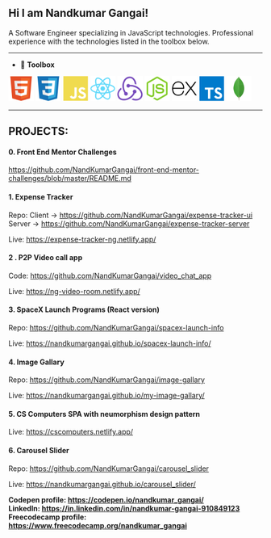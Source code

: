 ## Hi I am Nandkumar Gangai!  
  A Software Engineer specializing in JavaScript technologies. Professional experience with the technologies listed in the toolbox below.

---

- 🔭 **Toolbox**  


<img src="https://github.com/devicons/devicon/blob/master/icons/html5/html5-original.svg" alt="HTML5" width="50" height="50"/> <img src="https://github.com/devicons/devicon/blob/master/icons/css3/css3-original.svg" alt="CSS#" width="50" height="50"/>
<img src="https://github.com/devicons/devicon/blob/master/icons/javascript/javascript-plain.svg" alt="JavaScript" width="50" height="50"/>
<img src="https://github.com/devicons/devicon/blob/master/icons/react/react-original.svg" alt="React JS" width="50" height="50"/> <img src="https://github.com/devicons/devicon/blob/master/icons/redux/redux-original.svg" alt="Redux" width="50" height="50"/>
<img src="https://github.com/devicons/devicon/blob/master/icons/nodejs/nodejs-plain.svg" alt="Node JS" width="50" height="50"/>
<img src="https://github.com/devicons/devicon/blob/master/icons/express/express-original.svg" alt="Express JS" width="50" height="50"/>
<img src="https://github.com/devicons/devicon/blob/master/icons/typescript/typescript-plain.svg" alt="TypeScript" width="50" height="50"/>
<img src="https://github.com/devicons/devicon/blob/master/icons/mongodb/mongodb-original.svg" alt="MongoDB" width="50" height="50"/>

---

<!--
* React JS
* Redux
* JavaScript
* Node JS
* Express
* TypeScript 
* MongoDB
* NoSQL
* Mongoose
* Jest + Enzyme
* Cypress
* Java
* C
* -->

<!--
**NandKumarGangai/NandKumarGangai** is a ✨ _special_ ✨ repository because its `README.md` (this file) appears on your GitHub profile.
https://codepen.io/vhanla/pen/PxjZvj
Here are some ideas to get you started:

- 🔭 I’m currently working on React JS and Node JS.
- 🌱 I’m currently learning NoSQL and Javascript backend technologies.
- 👯 I’m looking to collaborate on ...
- 🤔 I’m looking for help with ...
- 💬 Ask me about ...
- 📫 How to reach me: ...
- 😄 Pronouns: ...
- ⚡ Fun fact: ...
-->
## PROJECTS:
#### 0. Front End Mentor Challenges
  https://github.com/NandKumarGangai/front-end-mentor-challenges/blob/master/README.md
  
#### 1. Expense Tracker
  Repo: Client -> https://github.com/NandKumarGangai/expense-tracker-ui  
  Server -> https://github.com/NandKumarGangai/expense-tracker-server

  Live: https://expense-tracker-ng.netlify.app/
<!--
#### 2. Group Chat App
Repo: Client -> https://github.com/NandKumarGangai/chat-client  
Server -> https://github.com/NandKumarGangai/chat-server  
Live: https://sheltered-brushlands-28733.herokuapp.com/ (Not active)
  -->
#### 2 . P2P Video call app
  Code: https://github.com/NandKumarGangai/video_chat_app

  Live: https://ng-video-room.netlify.app/

#### 3. SpaceX Launch Programs (React version)
  Repo: https://github.com/NandKumarGangai/spacex-launch-info

  Live: https://nandkumargangai.github.io/spacex-launch-info/
<!--
#### 4. SpaceX Launch Programs (NextJS version)
  Repo: https://github.com/NandKumarGangai/spacex-launch-programs

  Live: ~~https://spacex-launch-programs9.herokuapp.com/~~ (Inactive)
-->
#### 4. Image Gallary
  Repo: https://github.com/NandKumarGangai/image-gallary

  Live: https://nandkumargangai.github.io/my-image-gallary/
  
#### 5. CS Computers SPA with neumorphism design pattern 
  Live: https://cscomputers.netlify.app/  
  
#### 6. Carousel Slider
  Repo: https://github.com/NandKumarGangai/carousel_slider

  Live: https://nandkumargangai.github.io/carousel_slider/
  

**Codepen profile: https://codepen.io/nandkumar_gangai/**  
**LinkedIn: https://in.linkedin.com/in/nandkumar-gangai-910849123**  
**Freecodecamp profile: https://www.freecodecamp.org/nandkumar_gangai**
